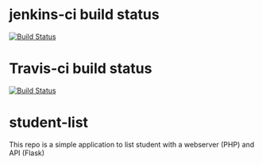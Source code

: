# jenkins-ci build status
[![Build Status](http://ec2-34-204-99-155.compute-1.amazonaws.com/buildStatus/icon?job=student-list)](http://ec2-34-204-99-155.compute-1.amazonaws.com/job/student-list/)

# Travis-ci build status
[![Build Status](https://travis-ci.org/diranetafen/student_list_travisci.svg?branch=master)](https://travis-ci.org/diranetafen/student_list_travisci)

# student-list 
This repo is a simple application to list student with a webserver (PHP) and API (Flask)
